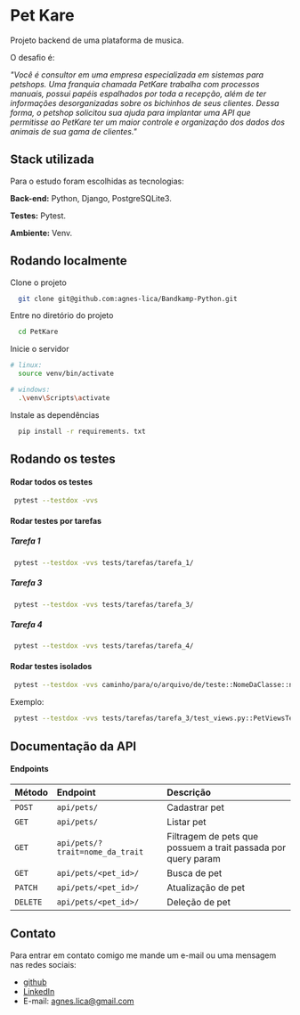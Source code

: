 # Pet Kare
Projeto backend de uma plataforma de musica.

O desafio é:

*"Você é consultor em uma empresa especializada em sistemas para petshops. Uma franquia chamada PetKare trabalha com processos manuais, possui papéis espalhados por toda a recepção, além de ter informações desorganizadas sobre os bichinhos de seus clientes. Dessa forma, o petshop solicitou sua ajuda para implantar uma API que permitisse ao PetKare ter um maior controle e organização dos dados dos animais de sua gama de clientes."*

## Stack utilizada

Para o estudo foram escolhidas as tecnologias:

**Back-end:** Python, Django, PostgreSQLite3.

**Testes:** Pytest.

**Ambiente:** Venv.
## Rodando localmente

Clone o projeto

```bash
  git clone git@github.com:agnes-lica/Bandkamp-Python.git
```

Entre no diretório do projeto

```bash
  cd PetKare
```

Inicie o servidor

```bash
# linux:
  source venv/bin/activate

# windows:
  .\venv\Scripts\activate 
```

Instale as dependências

```bash
  pip install -r requirements. txt
```

## Rodando os testes

#### Rodar todos os testes
```bash
 pytest --testdox -vvs
```

#### Rodar testes por tarefas
##### Tarefa 1
```bash
 pytest --testdox -vvs tests/tarefas/tarefa_1/
```

##### Tarefa 3
```bash 
 pytest --testdox -vvs tests/tarefas/tarefa_3/
```

##### Tarefa 4
```bash 
 pytest --testdox -vvs tests/tarefas/tarefa_4/
```

#### Rodar testes isolados
```bash 
 pytest --testdox -vvs caminho/para/o/arquivo/de/teste::NomeDaClasse::nome_do_metodo_de_teste
```

Exemplo:

```bash 
 pytest --testdox -vvs tests/tarefas/tarefa_3/test_views.py::PetViewsTest::test_can_list_pets_with_pagination
```
## Documentação da API

#### Endpoints

| Método   | Endpoint       | Descrição                                   |
| :---------- | :--------- | :------------------------------------------ |
| `POST`      | `api/pets/` | Cadastrar pet |
| `GET`      | `api/pets/` | Listar pet |
| `GET`      | `api/pets/?trait=nome_da_trait` | Filtragem de pets que possuem a trait passada por query param |
| `GET`      | `api/pets/<pet_id>/` | Busca de pet |
| `PATCH`      | `api/pets/<pet_id>/` | Atualização de pet |
| `DELETE`      | `api/pets/<pet_id>/` | Deleção de pet |


## Contato

Para entrar em contato comigo me mande um e-mail ou uma mensagem nas redes sociais:

- [github](https://www.github.com/agnes-lica)
- [LinkedIn](https://www.linkedin.com/in/agnesmr/)
- E-mail: agnes.lica@gmail.com
